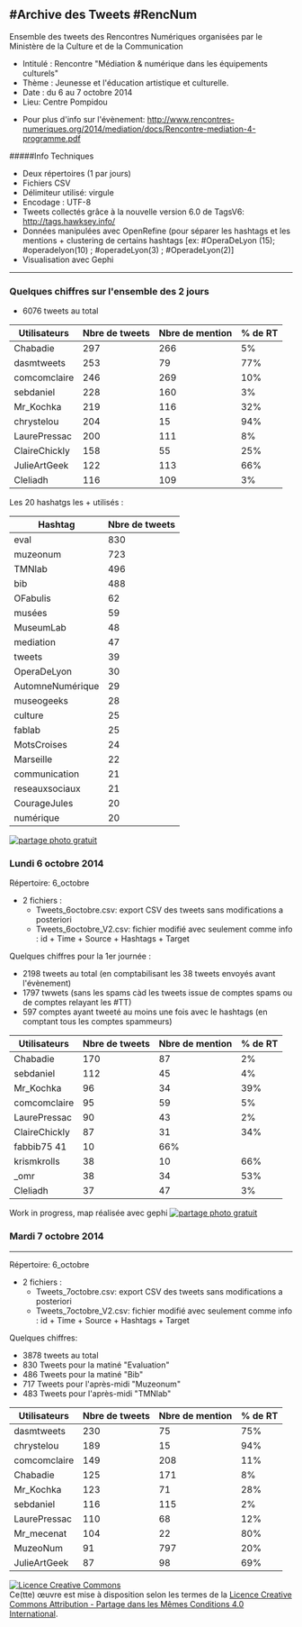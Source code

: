 #Archive des Tweets #RencNum
---
Ensemble des tweets des Rencontres Numériques organisées par le Ministère de la Culture et de la Communication
- Intitulé : Rencontre "Médiation & numérique dans les équipements culturels"
- Thème : Jeunesse et l'éducation artistique et culturelle.
- Date : du 6 au 7 octobre 2014
- Lieu: Centre Pompidou
+ Pour plus d'info sur l'évènement: http://www.rencontres-numeriques.org/2014/mediation/docs/Rencontre-mediation-4-programme.pdf

#####Info Techniques
- Deux répertoires (1 par jours)
- Fichiers CSV
- Délimiteur utilisé: virgule
- Encodage : UTF-8
- Tweets collectés grâce à la nouvelle version 6.0 de TagsV6: http://tags.hawksey.info/
- Données manipulées avec OpenRefine (pour séparer les hashtags et les mentions + clustering de certains hashtags [ex: #OperaDeLyon (15); #operadelyon(10) ; #operadeLyon(3) ; #OperadeLyon(2)]
- Visualisation avec Gephi

-----
### Quelques chiffres sur l'ensemble des 2 jours
- 6076 tweets au total

Utilisateurs | Nbre de tweets | Nbre de mention | % de RT
--- | --- | --- | ---
Chabadie|	297|	266|	5%|
dasmtweets	|253|	79|	77%|
comcomclaire|	246	|269|	10%|
sebdaniel|	228	|160|	3%|
Mr_Kochka	|219	|116	|32%|
chrystelou	|204	|15|	94%|
LaurePressac	|200|	111	|8%|
ClaireChickly	|158|	55|	25%|
JulieArtGeek|	122|	113|	66%|
Cleliadh| 116	|109	|3%|


Les 20 hashatgs les + utilisés :

Hashtag | Nbre de tweets |
--- | --- |
eval|	830|
muzeonum|	723|
TMNlab|	496|
bib|	488|
OFabulis|	62|
musées|	59|
MuseumLab	|48|
mediation|	47|
tweets|	39|
OperaDeLyon|	30|
AutomneNumérique|	29|
museogeeks|	28|
culture	|25|
fablab	|25|
MotsCroises	|24|
Marseille	|22|
communication|	21|
reseauxsociaux|	21|
CourageJules|	20|
numérique|	20|

<a href="http://www.casimages.com/i/141007113552384633.png" target="_blank" title="upload image"><img src="http://nsa33.casimages.com/img/2014/10/07/141007113552384633.png" border="0" alt="partage photo gratuit" /></a>

### Lundi 6 octobre 2014

Répertoire: 6_octobre
- 2 fichiers :
  - Tweets_6octobre.csv: export CSV des tweets sans modifications a posteriori
  - Tweets_6octobre_V2.csv: fichier modifié avec seulement comme info : id + Time + Source + Hashtags + Target

Quelques chiffres pour la 1er journée :

- 2198 tweets au total (en comptabilisant les 38 tweets envoyés avant l'évènement)
- 1797 twwets (sans les spams càd les tweets issue de comptes spams ou de comptes relayant les #TT)
- 597 comptes ayant tweeté au moins une fois avec le hashtags (en comptant tous les comptes spammeurs)


Utilisateurs | Nbre de tweets | Nbre de mention | % de RT
--- | --- | --- | ---
Chabadie|	170|	87|	2%|
sebdaniel|	112|	45|	4%|
Mr_Kochka	|96	|34|	39%|
comcomclaire	|95	|59|	5%|
LaurePressac|	90|	43|	2%|
ClaireChickly|	87|	31	|34%|
fabbib75	41|	10|	66%|
krismkrolls|	38|	10|	66%|
_omr	|38	|34	|53%|
Cleliadh	|37|	47|	3%|

Work in progress, map réalisée avec gephi
<a href="http://www.casimages.com/i/141006105917413653.jpg" target="_blank" title="upload image"><img src="http://nsa33.casimages.com/img/2014/10/06/141006105917413653.jpg" border="0" alt="partage photo gratuit" /></a>


### Mardi 7 octobre 2014
-----
Répertoire: 6_octobre
- 2 fichiers :
  - Tweets_7octobre.csv: export CSV des tweets sans modifications a posteriori
  - Tweets_7octobre_V2.csv: fichier modifié avec seulement comme info : id + Time + Source + Hashtags + Target

Quelques chiffres:
- 3878 tweets au total
- 830 Tweets pour la matiné "Evaluation"
- 486 Tweets pour la matiné "Bib"
- 717 Tweets pour l'après-midi "Muzeonum"
- 483 Tweets pour l'après-midi "TMNlab"


Utilisateurs | Nbre de tweets | Nbre de mention | % de RT
--- | --- | --- | ---
dasmtweets|	230|	75|	75%|
chrystelou|	189|	15|	94%|
comcomclaire|	149|	208|	11%|
Chabadie|	125|	171|	8%|
Mr_Kochka|	123|	71|	28%|
sebdaniel|	116|	115|	2%|
LaurePressac|	110|	68|	12%|
Mr_mecenat|	104|	22|	80%|
MuzeoNum|	91| 797|	20%|
JulieArtGeek|	87|	98|	69%|


<a rel="license" href="http://creativecommons.org/licenses/by-sa/4.0/"><img alt="Licence Creative Commons" style="border-width:0" src="https://i.creativecommons.org/l/by-sa/4.0/88x31.png" /></a><br />Ce(tte) œuvre est mise à disposition selon les termes de la <a rel="license" href="http://creativecommons.org/licenses/by-sa/4.0/">Licence Creative Commons Attribution -  Partage dans les Mêmes Conditions 4.0 International</a>.
